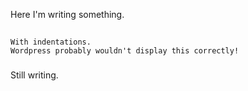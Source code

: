 Here I'm writing something.
##
	With indentations.
	Wordpress probably wouldn't display this correctly!
###
Still writing.
